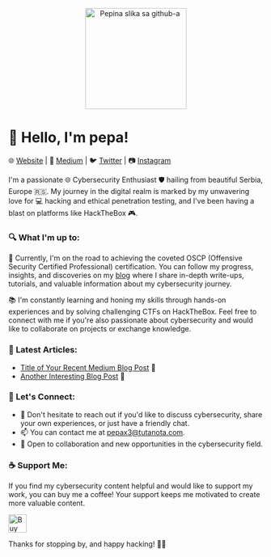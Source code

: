<p align="center">
  <img src="https://avatars.githubusercontent.com/u/124316719?s=400&u=fbbd40d27998460f72ab79b2a118938ff3a2f827&v=4" alt="Pepina slika sa github-a" width="200" height="200">
</p>

# 👋 Hello, I'm pepa!

🌐 [Website](https://pepax3.github.io) | 📝 [Medium](https://medium.com/@pepax3) | 🐦 [Twitter](https://twitter.com/pepax33) | 📷 [Instagram](https://www.instagram.com/pepa221b)  

I'm a passionate 🌐 Cybersecurity Enthusiast 🛡️ hailing from beautiful Serbia, Europe 🇷🇸. My journey in the digital realm is marked by my unwavering love for 💻 hacking and ethical penetration testing, and I've been having a blast on platforms like HackTheBox 🎮.

### 🔍 What I'm up to:

🎯 Currently, I'm on the road to achieving the coveted OSCP (Offensive Security Certified Professional) certification. You can follow my progress, insights, and discoveries on my [blog](https://medium.com/@pepax3) where I share in-depth write-ups, tutorials, and valuable information about my cybersecurity journey.

📚 I'm constantly learning and honing my skills through hands-on experiences and by solving challenging CTFs on HackTheBox. Feel free to connect with me if you're also passionate about cybersecurity and would like to collaborate on projects or exchange knowledge.

### 📝 Latest Articles:

- [Title of Your Recent Medium Blog Post](https://medium.com/@your-medium-username/link-to-your-article) 📖
- [Another Interesting Blog Post](https://medium.com/@your-medium-username/link-to-another-article) 📖

### 🚀 Let's Connect:

- 💬 Don't hesitate to reach out if you'd like to discuss cybersecurity, share your own experiences, or just have a friendly chat.
- 📫 You can contact me at [pepax3@tutanota.com](mailto:pepax3@tutanota.com).
- 🤝 Open to collaboration and new opportunities in the cybersecurity field.

### ☕ Support Me:

If you find my cybersecurity content helpful and would like to support my work, you can buy me a coffee! Your support keeps me motivated to create more valuable content.

<a href='https://ko-fi.com/C1C4P7FQI' target='_blank'><img height='36' style='border:0px;height:36px;' src='https://storage.ko-fi.com/cdn/kofi5.png?v=3' border='0' alt='Buy Me a Coffee at ko-fi.com' /></a>


Thanks for stopping by, and happy hacking! 🔐🌐
